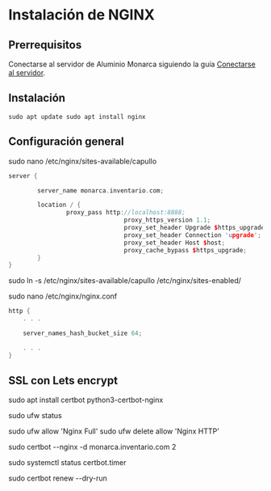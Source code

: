 # Instalación de NGINX

## Prerrequisitos

Conectarse al servidor de Aluminio Monarca siguiendo la guía [Conectarse al servidor](Conectarse%20al%20servidor%20b1c883942674456e87cbb250e7283227.md).

## Instalación

`sudo apt update
sudo apt install nginx`

## Configuración general

sudo nano /etc/nginx/sites-available/capullo

```cpp
server {

        server_name monarca.inventario.com;

        location / {
                proxy_pass http://localhost:8888;
								proxy_https_version 1.1;
								proxy_set_header Upgrade $https_upgrade;
								proxy_set_header Connection 'upgrade';
								proxy_set_header Host $host;
								proxy_cache_bypass $https_upgrade;
        }
} 
```

sudo ln -s /etc/nginx/sites-available/capullo /etc/nginx/sites-enabled/

sudo nano /etc/nginx/nginx.conf

```cpp
http {
    . . .

    server_names_hash_bucket_size 64;

    . . .
}
```

## SSL con Lets encrypt

sudo apt install certbot python3-certbot-nginx

sudo ufw status

sudo ufw allow 'Nginx Full'
sudo ufw delete allow 'Nginx HTTP'

sudo certbot --nginx -d monarca.inventario.com
2

sudo systemctl status certbot.timer

sudo certbot renew --dry-run